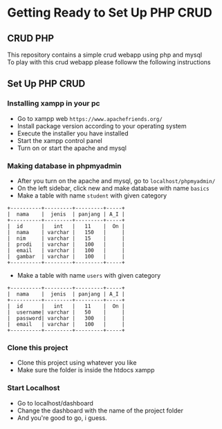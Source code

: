 # Getting Ready to Set Up PHP CRUD

## CRUD PHP 
This repository contains a simple crud webapp using php and mysql <br>
To play with this crud webapp please followw the following instructions

## Set Up PHP CRUD
### Installing xampp in your pc
- Go to xampp web ```https://www.apachefriends.org/```
- Install package version according to your operating system
- Execute the installer you have installed
- Start the xampp control panel
- Turn on or start the apache and mysql

### Making database in phpmyadmin
- After you turn on the apache and mysql, go to ```localhost/phpmyadmin/```
- On the left sidebar, click new and make database with name ```basics```
- Make a table with name ```student``` with given category
```
+----------+---------+---------+-----+
|  nama    |  jenis  | panjang | A_I |
+----------+---------+---------+-----+
|  id      |   int   |   11    |  On |
|  nama    | varchar |   150   |     |
|  nim     | varchar |   15    |     |
|  prodi   | varchar |   100   |     |
|  email   | varchar |   100   |     |
|  gambar  | varchar |   100   |     |
+----------+---------+---------+-----+
```
- Make a table with name ```users``` with given category
```
+----------+---------+---------+-----+
|  nama    |  jenis  | panjang | A_I |
+----------+---------+---------+-----+
|  id      |   int   |   11    |  On |
|  username| varchar |   50    |     |
|  password| varchar |   300   |     |
|  email   | varchar |   100   |     |
+----------+---------+---------+-----+
```

### Clone this project
- Clone this project using whatever you like 
- Make sure the folder is inside the htdocs xampp

### Start Localhost
- Go to localhost/dashboard
- Change the dashboard with the name of the project folder
- And you're good to go, i guess.